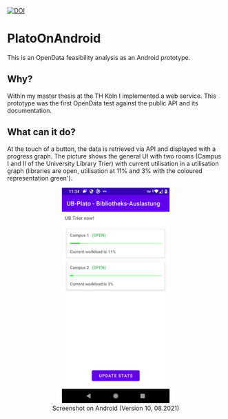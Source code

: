 [![DOI](https://zenodo.org/badge/400756548.svg)](https://zenodo.org/badge/latestdoi/400756548)

# PlatoOnAndroid

This is an OpenData feasibility analysis as an Android prototype.

## Why?

Within my master thesis at the TH Köln I implemented a web service. This prototype was the first
OpenData test against the public API and its documentation.

## What can it do?

At the touch of a button, the data is retrieved via API and displayed with a progress graph. The
picture shows the general UI with two rooms (Campus I and II of the University Library Trier) with
current utilisation in a utilisation graph (libraries are open, utilisation at 11% and 3% with the
coloured representation green').


<div align="center">
  <figure>
    <img src="misc/PlatoOnAndroid-Screenshot.png" 
         alt="Shows the general UI with two rooms (Campus I and II of the University Library Trier) with current utilisation in a utilisation graph (libraries are open, utilisation at 11% and 3% with the coloured representation green')."
         height="500px"
         width="250px"
         style="object-fit:contain;
                height: 500px;
                width: 250px;" 
        />
    <figcaption>Screenshot on Android (Version 10, 08.2021)</figcaption>
  </figure>
</div>
